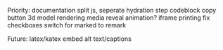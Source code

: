 Priority:
documentation
split js, seperate hydration step
codeblock copy button
3d model rendering
media reveal animation?
iframe printing
fix checkboxes
switch for marked to remark

Future:
latex/katex
embed alt text/captions
